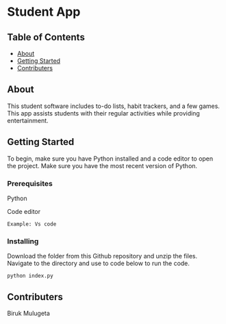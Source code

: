 # Student App

## Table of Contents
+ [About](#about)
+ [Getting Started](#getting_started)
+ [Contributers](#Contributers)

## About <a name = "about"></a>
This student software includes to-do lists, habit trackers, and a few games. This app assists students with their regular activities while providing entertainment.


## Getting Started <a name = "getting_started"></a>
To begin, make sure you have Python installed and a code editor to open the project. Make sure you have the most recent version of Python.


### Prerequisites

Python 

Code editor

```
Example: Vs code
```

### Installing

Download the folder from this Github repository and unzip the files. Navigate to the directory and use to code below to run the code. 

```
python index.py
```

## Contributers <a name = "Contributers"></a>

Biruk Mulugeta 
